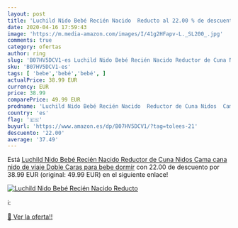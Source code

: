 ```yaml
---
layout: post
title: 'Luchild Nido Bebé Recién Nacido  Reducto al 22.00 % de descuento'
date: 2020-04-16 17:59:43
image: 'https://m.media-amazon.com/images/I/41g2HFapv-L._SL200_.jpg'
comments: true
category: ofertas
author: ring
slug: 'B07HV5DCV1-es Luchild Nido Bebé Recién Nacido Reductor de Cuna Nidos...'
sku: 'B07HV5DCV1-es'
tags: [ 'bebe','bebé','bebé', ]
actualPrice: 38.99 EUR
currency: EUR
price: 38.99
comparePrice: 49.99 EUR
prodname: 'Luchild Nido Bebé Recién Nacido  Reductor de Cuna Nidos  Cama cana nido de viaje Doble Caras para bebe dormir'
country: 'es'
flag: '🇪🇸'
buyurl: 'https://www.amazon.es/dp/B07HV5DCV1/?tag=tolees-21'
descuento: '22.00'
average: '37.49'
---
```


Está [Luchild Nido Bebé Recién Nacido  Reductor de Cuna Nidos  Cama cana nido de viaje Doble Caras para bebe dormir](https://www.amazon.es/dp/B07HV5DCV1/?tag=tolees-21) con 22.00 de descuento por 38.99 EUR (original: 49.99 EUR) en el siguiente enlace!

[![Luchild Nido Bebé Recién Nacido  Reducto](https://m.media-amazon.com/images/I/41g2HFapv-L._SL200_.jpg)](https://www.amazon.es/dp/B07HV5DCV1/?tag=tolees-21)

ℹ️:


[🛒 Ver la oferta!!](https://www.amazon.es/dp/B07HV5DCV1/?tag=tolees-21)
